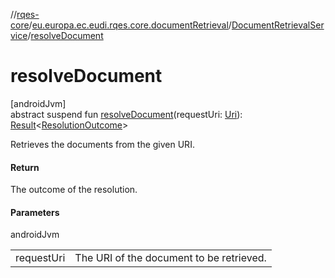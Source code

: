 //[rqes-core](../../../index.md)/[eu.europa.ec.eudi.rqes.core.documentRetrieval](../index.md)/[DocumentRetrievalService](index.md)/[resolveDocument](resolve-document.md)

# resolveDocument

[androidJvm]\
abstract suspend fun [resolveDocument](resolve-document.md)(requestUri: [Uri](https://developer.android.com/reference/kotlin/android/net/Uri.html)): [Result](https://kotlinlang.org/api/latest/jvm/stdlib/kotlin-stdlib/kotlin/-result/index.html)&lt;[ResolutionOutcome](../-resolution-outcome/index.md)&gt;

Retrieves the documents from the given URI.

#### Return

The outcome of the resolution.

#### Parameters

androidJvm

| | |
|---|---|
| requestUri | The URI of the document to be retrieved. |
